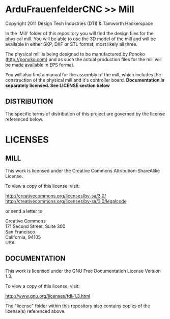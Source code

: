 ArduFrauenfelderCNC >> Mill
=============================
Copyright 2011 Design Tech Industries (DTI)  & Tamworth Hackerspace

In the 'Mill' folder of this repository you will find the design files for the physical mill.
You will be able to use the 3D model of the mill and will be available in either SKP, DXF or STL 
format, most likely all three.

The physical mill is being designed to be manufactured by Ponoko (http://ponoko.com) and as such 
the actual production files for the mill will be made available in EPS format.

You will also find a manual for the assembly of the mill, which includes the construction of the 
physical mill and it's controller board. 
**Documentation is separately licensed. See LICENSE section below**

DISTRIBUTION
------------
The specific terms of distribution of this project are governed by the
license referenced below.


LICENSES
========

MILL
----
This work is licensed under the Creative Commons Attribution-ShareAlike License.  

To view a copy of this license, visit:

  http://creativecommons.org/licenses/by-sa/3.0/  
  http://creativecommons.org/licenses/by-sa/3.0/legalcode

or send a letter to

  Creative Commons  
  171 Second Street, Suite 300  
  San Francisco  
  California, 94105  
  USA

DOCUMENTATION
-------------
This work is licensed under the GNU Free Documentation License Version 1.3.

To view a copy of this license, visit:

  http://www.gnu.org/licenses/fdl-1.3.html

The "license" folder within this repository also contains copies of the
license(s) referenced above.